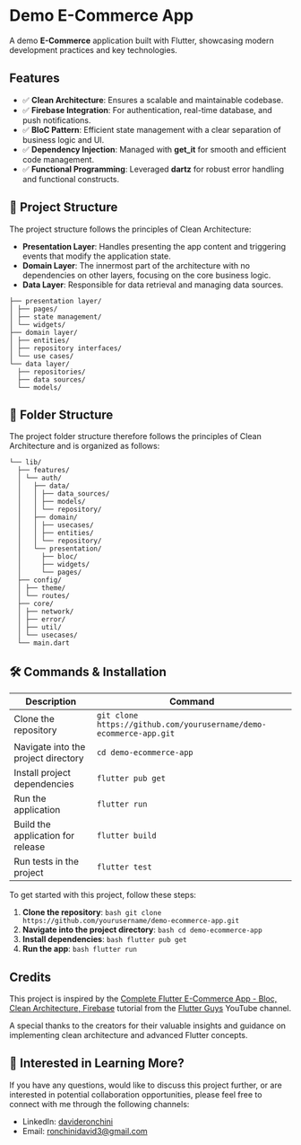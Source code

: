# Demo E-Commerce App

A demo **E-Commerce** application built with Flutter, showcasing modern development practices and key technologies.

## Features
- ✅ **Clean Architecture**: Ensures a scalable and maintainable codebase.
- ✅ **Firebase Integration**: For authentication, real-time database, and push notifications.
- ✅ **BloC Pattern**: Efficient state management with a clear separation of business logic and UI.
- ✅ **Dependency Injection**: Managed with **get_it** for smooth and efficient code management.
- ✅ **Functional Programming**: Leveraged **dartz** for robust error handling and functional constructs.

## 🔗 Project Structure

The project structure follows the principles of Clean Architecture:

- **Presentation Layer**: Handles presenting the app content and triggering events that modify the application state.
- **Domain Layer**: The innermost part of the architecture with no dependencies on other layers, focusing on the core business logic.
- **Data Layer**: Responsible for data retrieval and managing data sources.
```
├── presentation layer/
│ ├── pages/
│ ├── state management/
│ └── widgets/
├── domain layer/
│ ├── entities/
│ ├── repository interfaces/
│ └── use cases/
└── data layer/
  ├── repositories/
  ├── data sources/
  └── models/
```

## 📂 Folder Structure
The project folder structure therefore follows the principles of Clean Architecture and is organized as follows:
```
└── lib/
  ├── features/
  │ └── auth/
  │   ├── data/
  │   │ ├── data_sources/
  │   │ ├── models/
  │   │ └── repository/
  │   ├── domain/
  │   │ ├── usecases/
  │   │ ├── entities/
  │   │ └── repository/
  │   └── presentation/
  │     ├── bloc/
  │     ├── widgets/
  │     └── pages/
  ├── config/
  │ ├── theme/
  │ └── routes/
  ├── core/
  │ ├── network/
  │ ├── error/
  │ ├── util/
  │ └── usecases/
  └── main.dart
```

## 🛠️ Commands & Installation

| Description                                     | Command                                              |
|-------------------------------------------------|------------------------------------------------------|
| Clone the repository                            | `git clone https://github.com/yourusername/demo-ecommerce-app.git` |
| Navigate into the project directory             | `cd demo-ecommerce-app`                             |
| Install project dependencies                    | `flutter pub get`                                   |
| Run the application                             | `flutter run`                                       |
| Build the application for release               | `flutter build`                                     |
| Run tests in the project                        | `flutter test`                                      |

To get started with this project, follow these steps:

1. **Clone the repository**:
   ```bash git clone https://github.com/yourusername/demo-ecommerce-app.git ```
2. **Navigate into the project directory**:
   ```bash cd demo-ecommerce-app ```
3. **Install dependencies**:
   ```bash flutter pub get ```
5. **Run the app**:
   ```bash flutter run ```

## Credits

This project is inspired by the [Complete Flutter E-Commerce App - Bloc, Clean Architecture, Firebase](https://www.youtube.com/watch?v=OTdRkmmE_Vw) tutorial from the [Flutter Guys](https://www.youtube.com/@flutterguys) YouTube channel. 

A special thanks to the creators for their valuable insights and guidance on implementing clean architecture and advanced Flutter concepts.


## 👀 Interested in Learning More?

If you have any questions, would like to discuss this project further, or are interested in potential collaboration opportunities, please feel free to connect with me through the following channels:

- LinkedIn: [davideronchini](www.linkedin.com/in/davideronchini)
- Email: [ronchinidavid3@gmail.com](mailto:ronchinidavid3@gmail.com)
